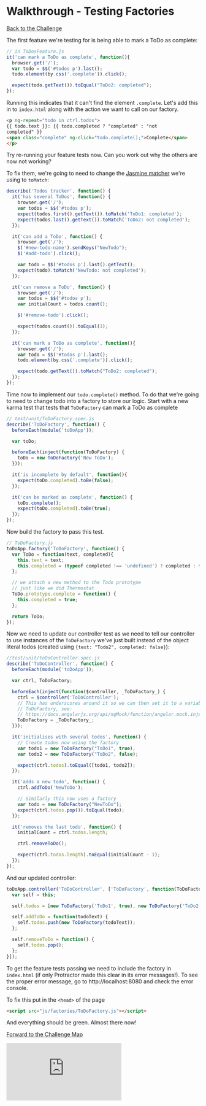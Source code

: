 # Walkthrough - Testing Factories

[Back to the Challenge](../12_testing_factories.md)

The first feature we're testing for is being able to mark a ToDo as complete:

```js
// in ToDosFeature.js
it('can mark a ToDo as complete', function(){
  browser.get('/');
  var todo = $$('#todos p').last();
  todo.element(by.css('.complete')).click();

  expect(todo.getText()).toEqual("ToDo2: completed");
});
```

Running this indicates that it can't find the element `.complete`. Let's add this in to `index.html` along with the action we want to call on our factory.

```html
<p ng-repeat="todo in ctrl.todos">
{{ todo.text }}: {{ todo.completed ? "completed" : "not
completed" }}
<span class="complete" ng-click="todo.complete();">Complete</span>
</p>
```

Try re-running your feature tests now. Can you work out why the others are now not working?

To fix them, we're going to need to change the [Jasmine matcher](http://jasmine.github.io/2.0/introduction.html#section-Included_Matchers) we're using to `toMatch`:

```js
describe('Todos tracker', function() {
  it('has several ToDos', function() {
    browser.get('/');
    var todos = $$('#todos p');
    expect(todos.first().getText()).toMatch('ToDo1: completed');
    expect(todos.last().getText()).toMatch('ToDo2: not completed');
  });

  it('can add a ToDo', function() {
    browser.get('/');
    $('#new-todo-name').sendKeys("NewTodo");
    $('#add-todo').click();

    var todo = $$('#todos p').last().getText();
    expect(todo).toMatch('NewTodo: not completed');
  });

  it('can remove a ToDo', function() {
    browser.get('/');
    var todos = $$('#todos p');
    var initialCount = todos.count();

    $('#remove-todo').click();

    expect(todos.count()).toEqual(1);
  });

  it('can mark a ToDo as complete', function(){
    browser.get('/');
    var todo = $$('#todos p').last();
    todo.element(by.css('.complete')).click();

    expect(todo.getText()).toMatch("ToDo2: completed");
  });
});
```

Time now to implement our `todo.complete()` method. To do that we're going to need to change todo into a factory to store our logic. Start with a new karma test that tests that `ToDoFactory` can mark a ToDo as complete

```js
// test/unit/ToDoFactory.spec.js
describe('ToDoFactory', function() {
  beforeEach(module('toDoApp'));

  var toDo;

  beforeEach(inject(function(ToDoFactory) {
    toDo = new ToDoFactory('New ToDo');
  }));

  it('is incomplete by default', function(){
    expect(toDo.completed).toBe(false);
  });

  it('can be marked as complete', function() {
    toDo.complete();
    expect(toDo.completed).toBe(true);
  });
});
```

Now build the factory to pass this test.

```js
// ToDoFactory.js
toDoApp.factory('ToDoFactory', function() {
  var ToDo = function(text, completed){
    this.text = text;
    this.completed = (typeof completed !== 'undefined') ? completed : false;
  };

  // we attach a new method to the Todo prototype
  // just like we did Thermostat
  ToDo.prototype.complete = function() {
    this.completed = true;
  };

  return ToDo;
});
```

Now we need to update our controller test as we need to tell our controller to use instances of the `ToDoFactory` we've just built instead of the object literal todos (created using `{text: "Todo2", completed: false}`):

```js
//test/unit/toDoController.spec.js
describe('ToDoController', function() {
  beforeEach(module('toDoApp'));

  var ctrl, ToDoFactory;

  beforeEach(inject(function($controller, _ToDoFactory_) {
    ctrl = $controller('ToDoController');
    // This has underscores around it so we can then set it to a variable called
    // ToDoFactory, see:
    // https://docs.angularjs.org/api/ngMock/function/angular.mock.inject
    ToDoFactory = _ToDoFactory_;
  }));

  it('initialises with several todos', function() {
    // Create todos now using the factory
    var todo1 = new ToDoFactory("ToDo1", true);
    var todo2 = new ToDoFactory("ToDo2", false);

    expect(ctrl.todos).toEqual([todo1, todo2]);
  });

  it('adds a new todo', function() {
    ctrl.addToDo('NewToDo');

    // Similarly this now uses a factory
    var todo = new ToDoFactory("NewToDo");
    expect(ctrl.todos.pop()).toEqual(todo);
  });

  it('removes the last todo', function() {
    initialCount = ctrl.todos.length;

    ctrl.removeToDo();

    expect(ctrl.todos.length).toEqual(initialCount - 1);
  });
});
```

And our updated controller:

```js
toDoApp.controller('ToDoController', ['ToDoFactory', function(ToDoFactory) {
  var self = this;

  self.todos = [new ToDoFactory('ToDo1', true), new ToDoFactory('ToDo2', false)];

  self.addToDo = function(todoText) {
    self.todos.push(new ToDoFactory(todoText));
  };

  self.removeToDo = function() {
    self.todos.pop();
  };
}]);
```

To get the feature tests passing we need to include the factory in `index.html` (if only Protractor made this clear in its error messages!). To see the proper error message, go to http://localhost:8080 and check the error console.

To fix this put in the `<head>` of the page

```html
<script src="js/factories/ToDoFactory.js"></script>
```

And everything should be green. Almost there now!

[Forward to the Challenge Map](../00_challenge_map.md)


![Tracking pixel](https://githubanalytics.herokuapp.com/course/further_javascript/walkthroughs/12_testing_factories.md)
